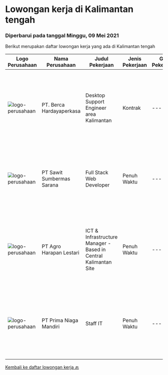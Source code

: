 
  # Lowongan kerja di Kalimantan tengah

  ### Diperbarui pada tanggal Minggu, 09 Mei 2021

  Berikut merupakan daftar lowongan kerja yang ada di Kalimantan tengah

  |Logo Perusahaan | Nama Perusahaan | Judul Pekerjaan | Jenis Pekerjaan | Gaji Pekerjaan | Lokasi | Deskripsi | Tanggal diunggah | Pranala |
  | -------------- | --------------- | --------------- | --------- | --------- | -------------- | ------- | ----------- | ----------- |
  |![logo-perusahaan](https://image-service-cdn.seek.com.au/0c900ac2b5b1a2cf9bee651ce5d069e68ff14c92/ee4dce1061f3f616224767ad58cb2fc751b8d2dc)|PT. Berca Hardayaperkasa|Desktop Support Engineer area Kalimantan|Kontrak|---|Kalimantan Tengah|Delivery the implementation and provide PC, Printer, and Networking. Analyze and diagnose technical issues and give fast problem resolution Technical...|Jumat, 30 April 2021|https://www.jobstreet.co.id/id/job/desktop-support-engineer-area-kalimantan-3520858?token=0~e81994b2-d5d0-46e4-9008-63e9e3506d6e&sectionRank=1&jobId=jobstreet-id-job-3520858|
|![logo-perusahaan](https://image-service-cdn.seek.com.au/afb494d4e3c659c615fbaedc6f711eae8b737878/ee4dce1061f3f616224767ad58cb2fc751b8d2dc)|PT Sawit Sumbermas Sarana|Full Stack Web Developer|Penuh Waktu|---|Kotawaringin Barat|Mengembangkan modul training softskill dan e-learning dengan konsep startup pada android dan web system. Membuat modul training berbasis e-learning....|Sabtu, 24 April 2021|https://www.jobstreet.co.id/id/job/full-stack-web-developer-3503153?token=0~e81994b2-d5d0-46e4-9008-63e9e3506d6e&sectionRank=2&jobId=jobstreet-id-job-3503153|
|![logo-perusahaan](https://image-service-cdn.seek.com.au/5a15c6a37865998b09dd27846d75fd36e5d4ffe5/ee4dce1061f3f616224767ad58cb2fc751b8d2dc)|PT Agro Harapan Lestari|ICT & Infrastructure Manager - Based in Central Kalimantan Site|Penuh Waktu|---|Seruyan|Lead ICT division operational planning and projects, organize and negotiate the allocation of IT resources. Develop, implement, and maintain policies,...|Jumat, 23 April 2021|https://www.jobstreet.co.id/id/job/ict-infrastructure-manager-based-in-central-kalimantan-site-3515971?token=0~e81994b2-d5d0-46e4-9008-63e9e3506d6e&sectionRank=3&jobId=jobstreet-id-job-3515971|
|![logo-perusahaan](https://image-service-cdn.seek.com.au/09f383ebac65dc70bb542b6d3bc18577c47365ff/ee4dce1061f3f616224767ad58cb2fc751b8d2dc)|PT Prima Niaga Mandiri|Staff IT|Penuh Waktu|---|Kotawaringin Timur|Job Description : Supporting and managing company IT needs from infrastructure and applications, including enhancement Installing and maintaining...|Jumat, 09 April 2021|https://www.jobstreet.co.id/id/job/staff-it-3502598?token=0~e81994b2-d5d0-46e4-9008-63e9e3506d6e&sectionRank=4&jobId=jobstreet-id-job-3502598|


  [Kembali ke daftar lowongan kerja 🔙](../README.md#daftar-lowongan-kerja)
  